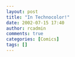 ```yaml
---
layout: post
title: "In Technocolor!"
date: 2002-07-15 17:40
author: rcadmin
comments: true
categories: [Comics]
tags: []
---
```

<!--more-->
<img src="/http://dl.bitsmack.com/comics/20020715.gif" alt="" />
